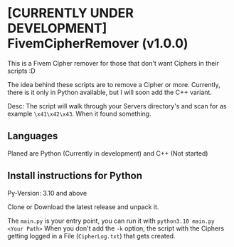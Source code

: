 # [CURRENTLY UNDER DEVELOPMENT] FivemCipherRemover (v1.0.0)
This is a Fivem Cipher remover for those that don't want Ciphers in their scripts :D

The idea behind these scripts are to remove a Cipher or more. Currently, there is it only in Python available, but I will soon add the C++ variant.

Desc:
The script will walk through your Servers directory's and scan for as example `\x41\x42\x43`. When it found something.

## Languages 
Planed are Python (Currently in development) and C++ (Not started)


## Install instructions for Python
Py-Version: 3.10 and above

Clone or Download the latest release and unpack it.

The `main.py` is your entry point, you can run it with `python3.10 main.py <Your Path>`
When you don't add the `-k` option, the script with the Ciphers getting logged in a File (`CipherLog.txt`) that gets created.
